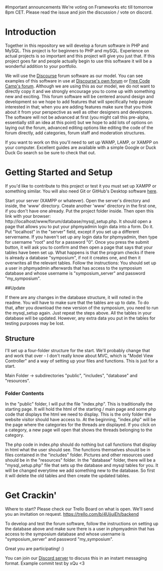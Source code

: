 #Important announcements
We're voting on Frameworks etc till tomorrow 8pm CET. Please read the issue and join the discussion / vote on discord.

# Introduction
Together in this repository we will develop a forum software in PHP and MySQL. This project is for beginners to PHP and mySQL. Experience on actual projects is so important and this project will give you just that. If this project goes far and people actually begin to use this software it will be a wonderful addition to your portfolio.

We will use the [Discourse](http://discourse.org) forum software as our model. You can see examples of this software in use at [Discourse's own forum](http://meta.discourse.org) or [Free Code Camp's forum](http://forum.freecodecamp.com). Although we are using this as our model, we do not want to directly copy it and we strongly encourage you to come up with something new and exciting. This forum software will be centered around design and development so we hope to add features that will specifically help people interested in that; when you are adding features make sure that you think about it from your perspective as well as other designers and developers. The software will not be advanced at first (you might call this pre-alpha, essentially still an idea at this point) but we hope to add lots of options on laying out the forum, advanced editing options like editing the code of the forum directly, add categories, forum staff and moderation structures.

If you want to work on this you'll need to set up WAMP, LAMP, or XAMPP on your computer. Excellent guides are available with a simple Google or Duck Duck Go search so be sure to check that out.

# Getting Started and Setup

If you'd like to contribute to this project or test it you must set up XAMPP or something similar. You will also need Git or GitHub's Desktop software [here](http://desktop.github.com).

Start your server (XAMPP or whatever). Open the server's directory and inside, the 'www' directory. Create another 'www' directory in the first one, if you don't have one already. Put the project folder inside. Then open this link with your browser: http://localhost/www/forum/database/mysql_setup.php. It should open a page that allows you to put your phpmyadmin login data into a form. Do it. Put "localhost" in the "server" field, except if you set up a different servername. If you haven't set up any login data for phpmyadmin, then type for username "root" and for a password "0". Once you press the submit button, it will ask you to confirm and then open a page that says that your tables have been set up. What happens is that the program checks if there is already a database "symposium", if not it creates one, and then it overwrites all the relevant tables. Follow the instructions: You should set up a user in phpmyadmin afterwards that has access to the symposium database and whose username is "symposium_server" and password "my_symposium".

##Update

If there are any changes in the database structure, it will noted in the readme. You will have to make sure that the tables are up to date. To do that, after you download the new version of the symposium, you need to run the mysql_setup again. Just repeat the steps above. All the tables in your database will be updated. However, any extra data you put in the tables for testing purposes may be lost.

## Structure

I'll set up a four-folder structure for the start. We'll probably change that and work that over - I don't really know about MVC, which is "Model View Controller" and a way of setting up your files and functions. This is just for a start.

Main Folder -> subdirectories "public", "includes", "database" and "resources".

### Folder Contents

In the "public" folder, I will put the file "index.php". This is traditionally the starting page. It will hold the html of the starting / main page and some php code that displays the html we need to display. This is the only folder the website visitor should have access to. At the beginning, "index.php" will be the page where the categories for the threads are displayed. If you click on a category, a new page will open that shows the threads belonging to the category.

The php code in index.php should do nothing but call functions that display in html what the user should see. The functions themselves should be in files contained in the "includes" folder. Pictures and other resources used should be in the "resources" folder. In the "database" folder, there will be a "mysql_setup.php" file that sets up the database and mysql tables for you. It will be changed everytime we add something new to the database. So first it will delete the old tables and then create the updated tables.


# Get Crackin'
Where to start? Please check our Trello Board on what is open. We'll send you an invitation on request.
https://trello.com/b/4UjjujEh/backend

To develop and test the forum software, follow the instructions on setting up the database above and make sure there is a user in phpmyadmin that has access to the symposium database and whose username is "symposium_server" and password "my_symposium".

Great you are participating! :)

You can join our [Discord server](https://discord.gg/013EGhm7P3o6apo6S) to discuss this in an instant messaging format.
Example commit test by xQu <3